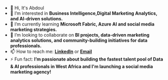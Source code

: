 - 👋 Hi, It's Abdoul
- 👀 I’m interested in **Business Intelligence,Digital Marketing Analytics, and AI-driven solutions.**  
- 🌱 I’m currently learning **Microsoft Fabric, Azure AI and social media marketing strategies.**  
- 💞️ I’m looking to collaborate on **BI projects, data-driven marketing analytics solutions, and community-building initiatives for data professionals.**  
- 📫 How to reach me: **[LinkedIn](https://www.linkedin.com/in/abdoul-aziz-gaye-6a9487111/)** or **[Email](abdoulazizigaye@gmail.com)**    
- ⚡ Fun fact: **I’m passionate about building the fastest talent pool of Data & AI professionals in West Africa and I'm launching a social media marketing agency!**  

<!---
abdoul-gaye/abdoul-gaye is a ✨ special ✨ repository because its `README.md` (this file) appears on your GitHub profile.
You can click the Preview link to take a look at your changes.
--->
